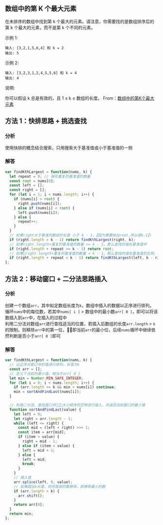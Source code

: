 ## 数组中的第 K 个最大元素

在未排序的数组中找到第 k 个最大的元素。请注意，你需要找的是数组排序后的第 k 个最大的元素，而不是第 k 个不同的元素。

示例 1:
```
输入: [3,2,1,5,6,4] 和 k = 2
输出: 5
```
示例 2:
```
输入: [3,2,3,1,2,4,5,5,6] 和 k = 4
输出: 4
```
说明:

你可以假设 k 总是有效的，且 1 ≤ k ≤ 数组的长度。
From：[数组中的第K个最大元素](https://leetcode-cn.com/problems/kth-largest-element-in-an-array/)
## 方法 1：快排思路 + 挑选查找

### 分析
使用快排的概念结合搜索，只用搜索大于基准值或小于基准值的一侧

### 解答
```javascript
var findKthLargest = function(nums, k) {
  let repeat = 0; // 保存重复的基准值的数量
  const root = nums[0];
  const left = [];
  const right = [];
  for (let i = 1; i < nums.length; i++) {
    if (nums[i] > root) {
      right.push(nums[i]);
    } else if (nums[i] < root) {
      left.push(nums[i]);
    } else {
      repeat++;
    }
  }
  // 如果right大于基准的数组的长度 小于 k - 1，【因为需要抛出root,所以是k-1】)
  if (right.length > k - 1) return findKthLargest(right, k);
  // 如果right.length+重复的基准值的数量 >= k - 1，那么查找的值在基准值中
  if (right.length + repeat >= k - 1) return root;
  // 如果right.length+重复的基准值的数量 < k - 1，那么查找的值在基准值的左侧，即小于基准值的数组，另外需要重新计算k值，排除掉 右侧的数量 + 基准数1 + 重复的基准值
  if (right.length + repeat < k - 1) return findKthLargest(left, k - right.length - 1 - repeat);
};
```

## 方法 2：移动窗口 + 二分法思路插入
### 分析
创建一个数组`arr`，其中拟定数组长度为`k`，数组中插入的数据以正序进行排列。  
循环`nums`中的每位数，若其中`nums[ i ]` > 数组中的最小数`arr[ 0 ]`，即可以将该数插入到`arr`中，在插入的过程中  
利用二分法对数组`arr`进行查找适当的位置，若插入后数组的长度`arr.length` > `k` 的限制，则移除`arr`中的第一位，即当前`arr`的最小位，后续`nums`循环中继续依然判断是否小于`arr[ 0 ]`即可  


### 解答
```javascript
var findKthLargest = function(nums, k) {
  // 以正序对窗口中的值进行排列，长度为k
  const arr = [];
  // 定义个当前的最小值，相当于arr[ 0 ]
  let min = Number.MIN_SAFE_INTEGER;
  for (let i = 0; i < nums.length; i++) {
    if (arr.length >= k && min > nums[i]) continue;
    min = sortAndFindLast(nums[i]);
  }

  // 利用二分法，查找窗口中大小顺序的空隙进行插入，并返回当前窗口的最小值
  function sortAndFindLast(value) {
    let left = 0;
    let right = arr.length - 1;
    while (left <= right) {
      const mid = (left + right) >>> 1;
      const item = arr[mid];
      if (item > value) {
        right = mid - 1;
      } else if (item < value) {
        left = mid + 1;
      } else {
        left = mid;
        break;
      }
    }
    // 插入值
    arr.splice(left, 0, value);
    // 如果超出k长度，则将首部的数移除，即移除最小的数
    if (arr.length > k) {
      arr.shift();
    }
    return arr[0];
  }
  return min;
};
```
